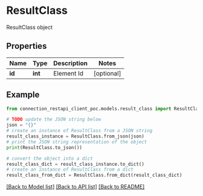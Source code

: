 # ResultClass

ResultClass object

## Properties

Name | Type | Description | Notes
------------ | ------------- | ------------- | -------------
**id** | **int** | Element Id | [optional] 

## Example

```python
from connection_restapi_client_poc.models.result_class import ResultClass

# TODO update the JSON string below
json = "{}"
# create an instance of ResultClass from a JSON string
result_class_instance = ResultClass.from_json(json)
# print the JSON string representation of the object
print(ResultClass.to_json())

# convert the object into a dict
result_class_dict = result_class_instance.to_dict()
# create an instance of ResultClass from a dict
result_class_from_dict = ResultClass.from_dict(result_class_dict)
```
[[Back to Model list]](../README.md#documentation-for-models) [[Back to API list]](../README.md#documentation-for-api-endpoints) [[Back to README]](../README.md)


